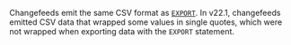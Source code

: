Changefeeds emit the same CSV format as [`EXPORT`](export.html). In v22.1, changefeeds emitted CSV data that wrapped some values in single quotes, which were not wrapped when exporting data with the `EXPORT` statement.